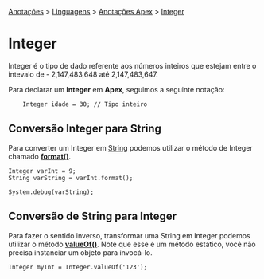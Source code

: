 <link rel="stylesheet" type="text/css" href="../../CSS/dark-theme.css">

[Anotações](../../) > [Linguagens](../Index.md) > [Anotações Apex](./Index.md) > [Integer](./Integer.md)

# Integer

Integer é o tipo de dado referente aos números inteiros que estejam entre o intevalo de - 2,147,483,648 até 2,147,483,647.

Para declarar um **Integer** em **Apex**, seguimos a seguinte notação:

```apex
    Integer idade = 30; // Tipo inteiro
```

## Conversão Integer para String

Para converter um Integer em [String](./String.md) podemos utilizar o método de Integer chamado **[format()](./IntegerFormat.md)**.

```apex
Integer varInt = 9;
String varString = varInt.format();

System.debug(varString);
```

## Conversão de String para Integer

Para fazer o sentido inverso, transformar uma String em Integer podemos utilizar o método **[valueOf()](./IntegerValueOf.md)**. Note que esse é um método estático, você não precisa instanciar um objeto para invocá-lo.

```apex
Integer myInt = Integer.valueOf('123');
```